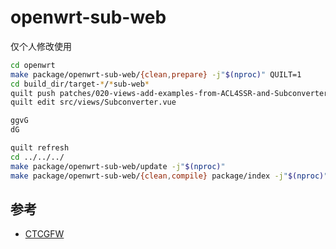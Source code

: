 # openwrt-sub-web

仅个人修改使用

```bash
cd openwrt
make package/openwrt-sub-web/{clean,prepare} -j"$(nproc)" QUILT=1
cd build_dir/target-*/*sub-web*
quilt push patches/020-views-add-examples-from-ACL4SSR-and-Subconverter.patch
quilt edit src/views/Subconverter.vue

ggvG
dG

quilt refresh
cd ../../../
make package/openwrt-sub-web/update -j"$(nproc)"
make package/openwrt-sub-web/{clean,compile} package/index -j"$(nproc)"

```





## 参考
* [CTCGFW](https://github.com/project-openwrt/openwrt/tree/548764d28283bce9293da157a8c06af06385c0e9/package/ctcgfw/sub-web)
